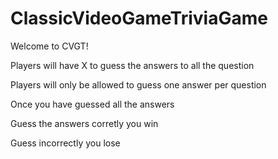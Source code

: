# ClassicVideoGameTriviaGame
Welcome to CVGT! 

Players will have X to guess the answers to all the question

Players will only be allowed to guess one answer per question 

Once you have guessed all the answers

Guess the answers corretly you win 

Guess incorrectly you lose
